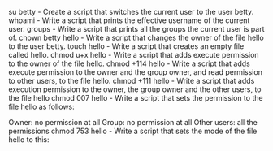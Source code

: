 su betty - Create a script that switches the current user to the user betty.
 whoami - Write a script that prints the effective username of the current user.
groups - Write a script that prints all the groups the current user is part of.
chown betty hello - Write a script that changes the owner of the file hello to the user betty.
touch hello - Write a script that creates an empty file called hello.
chmod u+x hello - Write a script that adds execute permission to the owner of the file hello.
chmod +114 hello  - Write a script that adds execute permission to the owner and the group owner, and read permission to other users, to the file hello. 
chmod +111 hello - Write a script that adds execution permission to the owner, the group owner and the other users, to the file hello
chmod 007 hello - Write a script that sets the permission to the file hello as follows:

Owner: no permission at all
Group: no permission at all
Other users: all the permissions
chmod 753 hello - Write a script that sets the mode of the file hello to this:
